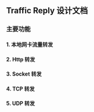 ## Traffic Reply 设计文档

### 主要功能
#### 1. 本地网卡流量转发
#### 2. Http 转发
#### 3. Socket 转发
#### 4. TCP 转发
#### 5. UDP 转发
